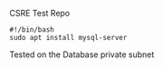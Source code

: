 CSRE Test Repo

```
#!/bin/bash
sudo apt install mysql-server
```
Tested on the Database private subnet
